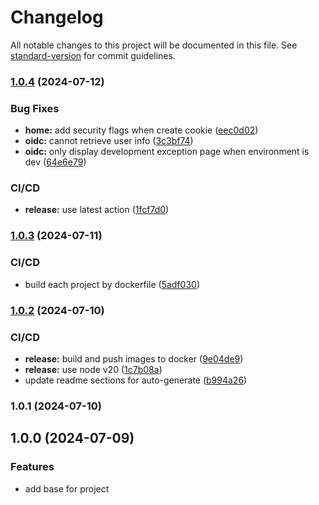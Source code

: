 # Changelog

All notable changes to this project will be documented in this file. See [standard-version](https://github.com/conventional-changelog/standard-version) for commit guidelines.

### [1.0.4](https://github.com/Utconnect/utconnect-dotnet/compare/v1.0.3...v1.0.4) (2024-07-12)


### Bug Fixes

* **home:** add security flags when create cookie ([eec0d02](https://github.com/Utconnect/utconnect-dotnet/commit/eec0d02a7580bfbbf0151ad8e559f7c165d34bfd))
* **oidc:** cannot retrieve user info ([3c3bf74](https://github.com/Utconnect/utconnect-dotnet/commit/3c3bf747fbf51cada3a18fd07dbf693d85d02fc5))
* **oidc:** only display development exception page when environment is dev ([64e6e79](https://github.com/Utconnect/utconnect-dotnet/commit/64e6e79dd88152b517fb836f94cb0379e3ba02b5))


### CI/CD

* **release:** use latest action ([1fcf7d0](https://github.com/Utconnect/utconnect-dotnet/commit/1fcf7d006541e762f2dbe88571a8894e9caa9612))

### [1.0.3](https://github.com/Utconnect/utconnect-dotnet/compare/v1.0.2...v1.0.3) (2024-07-11)


### CI/CD

* build each project by dockerfile ([5adf030](https://github.com/Utconnect/utconnect-dotnet/commit/5adf030549ab4ba23c825eb86905a18b7f868b45))

### [1.0.2](https://github.com/Utconnect/utconnect-dotnet/compare/v1.0.1...v1.0.2) (2024-07-10)


### CI/CD

* **release:** build and push images to docker ([9e04de9](https://github.com/Utconnect/utconnect-dotnet/commit/9e04de9670ae3f769fc2f145d2af0f4f14326862))
* **release:** use node v20 ([1c7b08a](https://github.com/Utconnect/utconnect-dotnet/commit/1c7b08a0ef42500fba23b28594245744636052c9))
* update readme sections for auto-generate ([b994a26](https://github.com/Utconnect/utconnect-dotnet/commit/b994a26b3455e0801422b471c691f3cd0929d7e2))

### 1.0.1 (2024-07-10)

## 1.0.0 (2024-07-09)


### Features

* add base for project
